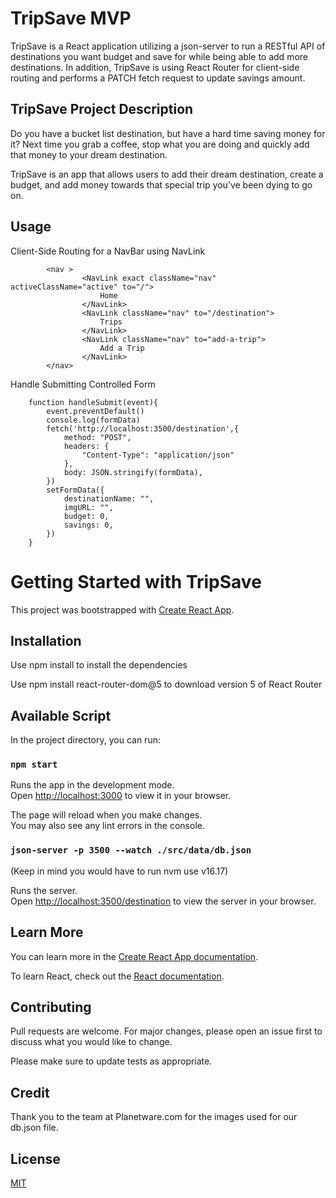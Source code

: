 # TripSave MVP

TripSave is a React application utilizing a json-server to run a RESTful API of destinations you want budget and save for while being able to add more destinations. In addition, TripSave is using React Router for client-side routing and performs a PATCH fetch request to update savings amount.

## TripSave Project Description

Do you have a bucket list destination, but have a hard time saving money for it? Next time you grab a coffee, stop what you are doing and quickly add that money to your dream destination. 

TripSave is an app that allows users to add their dream destination, create a budget, and add money towards that special trip you’ve been dying to go on.

## Usage
Client-Side Routing for a NavBar using NavLink
```
        <nav >
                <NavLink exact className="nav" activeClassName="active" to="/">
                    Home
                </NavLink>
                <NavLink className="nav" to="/destination">
                    Trips
                </NavLink> 
                <NavLink className="nav" to="add-a-trip">
                    Add a Trip
                </NavLink>
        </nav>
```

Handle Submitting Controlled Form
```
    function handleSubmit(event){
        event.preventDefault()
        console.log(formData)
        fetch('http://localhost:3500/destination',{
            method: "POST",
            headers: {
                "Content-Type": "application/json"
            },
            body: JSON.stringify(formData),
        })
        setFormData({
            destinationName: "",
            imgURL: "",
            budget: 0,
            savings: 0,
        })
    }
```

# Getting Started with TripSave

This project was bootstrapped with [Create React App](https://github.com/facebook/create-react-app).

## Installation
Use npm install to install the dependencies

Use npm install react-router-dom@5 to download version 5 of React Router

## Available Script

In the project directory, you can run:

### `npm start`

Runs the app in the development mode.\
Open [http://localhost:3000](http://localhost:3000) to view it in your browser.

The page will reload when you make changes.\
You may also see any lint errors in the console.

### `json-server -p 3500 --watch ./src/data/db.json`

(Keep in mind you would have to run nvm use v16.17)

Runs the server.\
Open [http://localhost:3500/destination](http://localhost:3500/destination) to view the server in your browser.

## Learn More

You can learn more in the [Create React App documentation](https://facebook.github.io/create-react-app/docs/getting-started).

To learn React, check out the [React documentation](https://reactjs.org/).

## Contributing
Pull requests are welcome. For major changes, please open an issue first to discuss what you would like to change.

Please make sure to update tests as appropriate.

## Credit
Thank you to the team at Planetware.com for the images used for our db.json file.

## License
[MIT](https://choosealicense.com/licenses/mit/)
